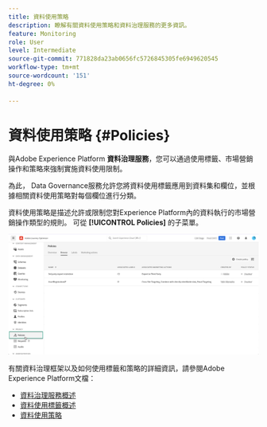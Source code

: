 ```yaml
---
title: 資料使用策略
description: 瞭解有關資料使用策略和資料治理服務的更多資訊。
feature: Monitoring
role: User
level: Intermediate
source-git-commit: 771828da23ab0656fc5726845305fe6949620545
workflow-type: tm+mt
source-wordcount: '151'
ht-degree: 0%

---
```


# 資料使用策略 {#Policies}

與Adobe Experience Platform **資料治理服務**，您可以通過使用標籤、市場營銷操作和策略來強制實施資料使用限制。

為此， Data Governance服務允許您將資料使用標籤應用到資料集和欄位，並根據相關資料使用策略對每個欄位進行分類。

資料使用策略是描述允許或限制您對Experience Platform內的資料執行的市場營銷操作類型的規則。 可從 **[!UICONTROL Policies]** 的子菜單。

![](assets/policies.png)

有關資料治理框架以及如何使用標籤和策略的詳細資訊，請參閱Adobe Experience Platform文檔：

* [資料治理服務概述](https://experienceleague.adobe.com/docs/experience-platform/data-governance/home.html)
* [資料使用標籤概述](https://experienceleague.adobe.com/docs/experience-platform/data-governance/labels/overview.html?lang=en)
* [資料使用策略](https://experienceleague.adobe.com/docs/experience-platform/data-governance/policies/overview.html)
